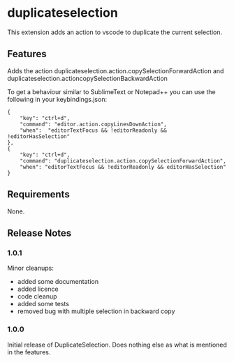 # duplicateselection

This extension adds an action to vscode to duplicate the current selection.

## Features

Adds the action duplicateselection.action.copySelectionForwardAction and duplicateselection.actioncopySelectionBackwardAction

To get a behaviour similar to SublimeText or Notepad++ you can use the following in your keybindings.json:
```
{
	"key": "ctrl+d",
	"command": "editor.action.copyLinesDownAction",
	"when":  "editorTextFocus && !editorReadonly && !editorHasSelection"
},
{
	"key": "ctrl+d",
	"command": "duplicateselection.action.copySelectionForwardAction",
	"when": "editorTextFocus && !editorReadonly && editorHasSelection"
}
```

## Requirements

None.

## Release Notes

### 1.0.1

Minor cleanups:
* added some documentation
* added licence
* code cleanup
* added some tests
* removed bug with multiple selection in backward copy

### 1.0.0

Initial release of DuplicateSelection. Does nothing else as what is mentioned in the features.
